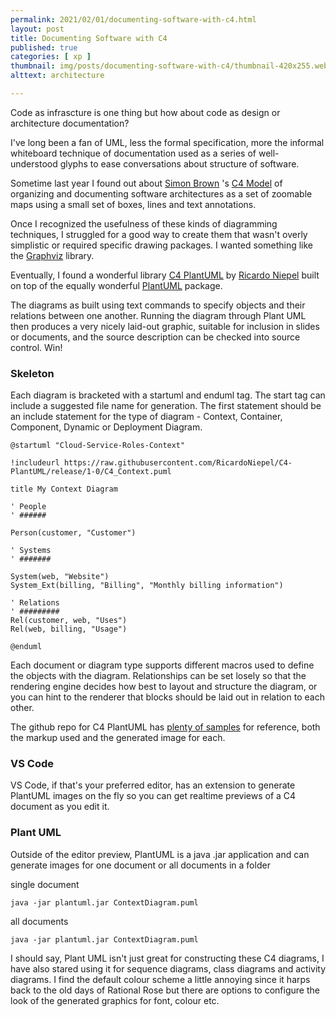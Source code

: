```yaml
---
permalink: 2021/02/01/documenting-software-with-c4.html
layout: post
title: Documenting Software with C4
published: true 
categories: [ xp ]
thumbnail: img/posts/documenting-software-with-c4/thumbnail-420x255.webp
alttext: architecture

---
```


Code as infrascture is one thing but how about code as design or architecture documentation? 

I've long been a fan of UML, less the formal specification, more the informal whiteboard technique 
of documentation used as a series of well-understood glyphs to ease conversations about structure of 
software. 

Sometime last year I found out about <a href="https://twitter.com/simonbrown">Simon Brown</a> 's <a href="https://c4model.com">C4 Model</a> of organizing and documenting software architectures as a set of zoomable maps using a small set of boxes, lines and text annotations. 

Once I recognized the usefulness of these kinds of diagramming techniques, I struggled for a good way to create them that wasn't overly simplistic or required specific drawing packages. I wanted something like the <a href="https://graphviz.org">Graphviz</a> library. 

Eventually, I found a wonderful library <a href="https://github.com/plantuml-stdlib/C4-PlantUML">C4 PlantUML</a> by <a href="https://twitter.com/RicardoNiepel">Ricardo Niepel</a> built on top of the equally wonderful <a href="https://plantuml.com">PlantUML</a> package. 

The diagrams as built using text commands to specify objects and their relations between one another.
Running the diagram through Plant UML then produces a very nicely laid-out graphic, suitable for 
inclusion in slides or documents, and the source description can be checked into source control. Win!

### Skeleton

Each diagram is bracketed with a startuml and enduml tag. The start tag can include a suggested file name for generation. The first statement should be an include statement for the type of diagram - Context, Container, Component, Dynamic or Deployment Diagram. 


```
@startuml "Cloud-Service-Roles-Context"

!includeurl https://raw.githubusercontent.com/RicardoNiepel/C4-PlantUML/release/1-0/C4_Context.puml

title My Context Diagram

' People
' ######

Person(customer, "Customer")

' Systems
' #######

System(web, "Website")
System_Ext(billing, "Billing", "Monthly billing information")

' Relations
' #########
Rel(customer, web, "Uses")
Rel(web, billing, "Usage")

@enduml
```

Each document or diagram type supports different macros used to define the objects with the diagram. Relationships can be set losely so that the rendering engine decides how best to layout and structure the diagram, or you can hint to the renderer that blocks should be laid out in relation to each other.

The github repo for C4 PlantUML has <a href="https://github.com/plantuml-stdlib/C4-PlantUML/blob/master/samples/C4CoreDiagrams.md">plenty of samples</a> for reference, both the markup used and the generated image for each.

### VS Code

VS Code, if that's your preferred editor, has an extension to generate PlantUML images on the fly so you can get realtime previews of a C4 document as you edit it.  


### Plant UML

Outside of the editor preview, PlantUML is a java .jar application and can generate images for one document or all documents in a folder

single document
```
java -jar plantuml.jar ContextDiagram.puml

```

all documents
```
java -jar plantuml.jar ContextDiagram.puml

```

I should say, Plant UML isn't just great for constructing these C4 diagrams, I have also stared using it for sequence diagrams, class diagrams and activity diagrams. I find the default colour scheme a little annoying since it harps back to the old days of Rational Rose but there are options to configure the look of the generated graphics for font, colour etc. 
